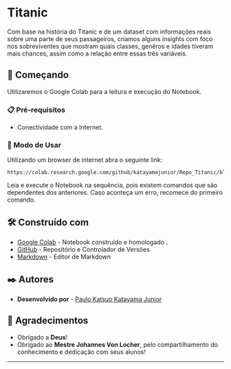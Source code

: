 # Titanic

Com base na história do Titanic e de um dataset com informações reais sobre uma parte de seus passageiros, criamos alguns insights com foco nos sobreviventes que mostram quais classes, genêros e idades tiveram mais chances, assim como a relação entre essas três variáveis.

## 🚀 Começando

Utilizaremos o Google Colab para a leitura e execução do Notebook.

### 📋 Pré-requisitos

- Conectividade com a Internet.

### 🔧 Modo de Usar

Utilizando um browser de internet abra o seguinte link:

```
https://colab.research.google.com/github/katayamajunior/Repo_Titanic/blob/Master/Titanic.ipynb
```
Leia e execute o Notebook na sequência, pois existem comandos que são dependentes dos anteriores.
Caso aconteça um erro, recomece do primeiro comando.

## 🛠️ Construído com

* [Google Colab](https://colab.research.google.com/?utm_source=scs-index/) - Notebook construído e homologado .
* [GitHub](https://github.com//) - Repositório e Controlador de Versões
* [Markdown](https://dillinger.io/) - Editor de Markdown

## ✒️ Autores

* **Desenvolvido por** - [Paulo Katsuo Katayama Junior](https://github.com/linkParaPerfil)

## 🎁 Agradecimentos

* Obrigado a **Deus**!
* Obrigado ao **Mestre Johannes Von Locher**, pelo compartilhamento do conhecimento e dedicação com seus alunos!

---